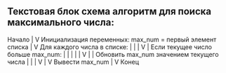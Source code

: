## Текстовая блок схема алгоритм для поиска максимального числа:

Начало
|
V
Инициализация переменных: max_num = первый элемент списка
|
V
Для каждого числа в списке:
|  |
|  V
|  Если текущее число больше max_num:
|  |  |
|  |  V
|  |  Обновить max_num значением текущего числа
|  |
|  V
|
V
Вывести max_num
|
V
Конец
